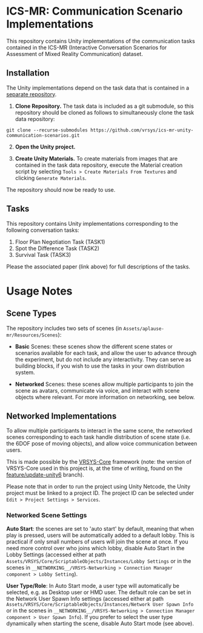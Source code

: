 # ICS-MR: Communication Scenario Implementations

This repository contains Unity implementations of the communication tasks contained in the ICS-MR (Interactive Conversation Scenarios for Assessment of Mixed Reality Communication) dataset.    

## Installation

The Unity implementations depend on the task data that is contained in a [separate repository](https://github.com/vrsys/ics-mr-communication-scenario-materials).

1. **Clone Repository.** The task data is included as a git submodule, so this repository should be cloned as follows to simultaneously clone the task data repository:

```
git clone --recurse-submodules https://github.com/vrsys/ics-mr-unity-communication-scenarios.git
```

2. **Open the Unity project.** 

3. **Create Unity Materials.** To create materials from images that are contained in the task data repository, execute the Material creation script by selecting `Tools > Create Materials From Textures` and clicking `Generate Materials`.

The repository should now be ready to use.


## Tasks

This repository contains Unity implementations corresponding to the following conversation tasks:

1. Floor Plan Negotiation Task (TASK1)
2. Spot the Difference Task (TASK2)
3. Survival Task (TASK3)

Please the associated paper (link above) for full descriptions of the tasks.


# Usage Notes

## Scene Types

The repository includes two sets of scenes (in `Assets/aplause-mr/Resources/Scenes`):

* **Basic** Scenes: these scenes show the different scene states or scenarios available for each task, and allow the user to advance through the experiment, but do not include any interactivity. They can serve as building blocks, if you wish to use the tasks in your own distribution system.

* **Networked** Scenes: these scenes allow multiple participants to join the scene as avatars, communicate via voice, and interact with scene objects where relevant. For more information on networking, see below.


## Networked Implementations

To allow multiple participants to interact in the same scene, the networked scenes corresponding to each task handle distribution of scene state (i.e. the 6DOF pose of moving objects), and allow voice communication between users.

This is made possible by the [VRSYS-Core](https://github.com/vrsys/vrsys-core/) framework (note: the version of VRSYS-Core used in this project is, at the time of writing, found on the [feature/update-unity6](https://github.com/vrsys/vrsys-core/tree/feature/update-unity6) branch). 

Please note that in order to run the project using Unity Netcode, the Unity project must be linked to a project ID. The project ID can be selected under `Edit > Project Settings > Services`.

### Networked Scene Settings

**Auto Start**: the scenes are set to 'auto start' by default, meaning that when play is pressed, users will be automatically added to a default lobby. This is practical if only small numbers of users will join the scene at once. If you need more control over who joins which lobby, disable Auto Start in the Lobby Settings (accessed either at path `Assets/VRSYS/Core/ScriptableObjects/Instances/Lobby Settings` or in the scenes in `__NETWORKING__/VRSYS-Networking > Connection Manager component > Lobby Setting`). 

**User Type/Role**: In Auto Start mode, a user type will automatically be selected, e.g. as Desktop user or HMD user. The default role can be set in the Network User Spawn Info settings (accessed either at path `Assets/VRSYS/Core/ScriptableObjects/Instances/Network User Spawn Info` or in the scenes in `__NETWORKING__/VRSYS-Networking > Connection Manager component > User Spawn Info`). If you prefer to select the user type dynamically when starting the scene, disable Auto Start mode (see above).

